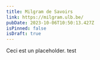 ```yaml
---
title: Milgram de Savoirs
link: https://milgram.ulb.be/
pubDate: 2023-10-06T10:50:13.427Z
isPinned: false
isDraft: true
---
```

Ceci est un placeholder. test